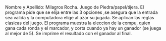 Nombre y Apellido: Milagros Rocha.
Juego de Piedra/papel/tijera. El programa pide que se elija entre las 3 opciones ,se asegura que la entrada sea valida y la computadora elige al azar su jugada. Se aplican las reglas clasicas del juego. El programa muestra la eleccion de la compu, quien gana cada ronda y el marcador, y corta cuando ya hay un ganador (se juega al mejor de 5). Se imprime el resultado con el ganador al final. 
